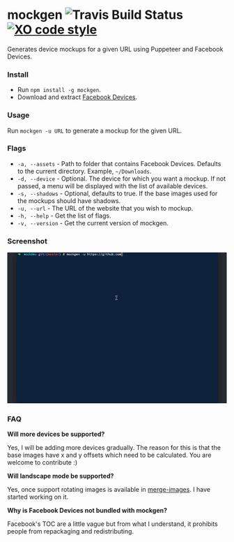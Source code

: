 # mockgen ![Travis Build Status](https://travis-ci.org/astronomersiva/mockgen.svg?branch=master) [![XO code style](https://img.shields.io/badge/code_style-XO-5ed9c7.svg)](https://github.com/xojs/xo)

Generates device mockups for a given URL using Puppeteer and Facebook Devices.

### Install

* Run `npm install -g mockgen`.
* Download and extract [Facebook Devices](https://facebook.design/devices).

### Usage

Run `mockgen -u URL` to generate a mockup for the given URL.

### Flags

* `-a, --assets` - Path to folder that contains Facebook Devices. Defaults to the current directory. Example, `~/Downloads`.
* `-d, --device` - Optional. The device for which you want a mockup. If not passed, a menu will be displayed with the list of available devices.
* `-s, --shadows` - Optional, defaults to true. If the base images used for the mockups should have shadows.
* `-u, --url` - The URL of the website that you wish to mockup.
* `-h, --help` - Get the list of flags.
* `-v, --version` - Get the current version of mockgen.

### Screenshot

![mockgen gif](mockgen.gif)

### FAQ

**Will more devices be supported?**

Yes, I will be adding more devices gradually. The reason for this is that the base images have x and y offsets which need to be calculated. You are welcome to contribute :)

**Will landscape mode be supported?**

Yes, once support rotating images is available in [merge-images](https://github.com/lukechilds/merge-images). I have started working on it.

**Why is Facebook Devices not bundled with mockgen?**

Facebook's TOC are a little vague but from what I understand, it prohibits people from repackaging and redistributing.